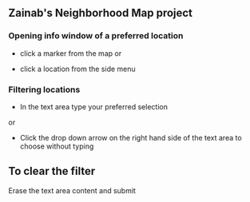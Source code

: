 ## Zainab's Neighborhood Map project


### Opening info window of a preferred location
* click a marker from the map
or 

* click a location from the side menu

### Filtering locations

* In the text area type your preferred selection

or

* Click the drop down arrow on the right hand side of the text area to choose without typing

## To clear the filter
Erase the text area content and submit
